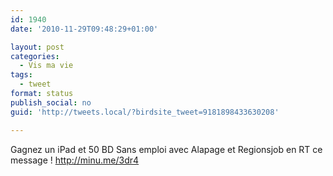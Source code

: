 ```yaml
---
id: 1940
date: '2010-11-29T09:48:29+01:00'

layout: post
categories:
  - Vis ma vie
tags:
  - tweet
format: status
publish_social: no
guid: 'http://tweets.local/?birdsite_tweet=9181898433630208'

---
```


Gagnez un iPad et 50 BD Sans emploi avec Alapage et Regionsjob en RT ce message ! http://minu.me/3dr4